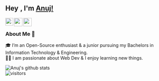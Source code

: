 ## Hey <img src="https://github.com/TheDudeThatCode/TheDudeThatCode/blob/master/Assets/Hi.gif" width="1px">, I'm [Anuj!](https://Anuj-Kundar.github.io) 

<a href="https://www.linkedin.com/in/anuj-kundar-2a1718209">
  <img align="left" width="24px" src="https://www.vectorlogo.zone/logos/linkedin/linkedin-icon.svg"  />
</a>
<!-- [![Linkedin Badge](https://img.shields.io/badge/-AnujKundar-blue?style=flat-square&logo=Linkedin&logoColor=white&link=https://www.linkedin.com/in/anuj-kundar-2a1718209/)](https://www.linkedin.com/in/anuj-kundar-2a1718209/) -->
<a href="https://twitter.com/anujstwt">
  <img align="left" width="26px" src="https://www.vectorlogo.zone/logos/twitter/twitter-official.svg" />
</a>
<a href="mailto:anujkundar003@gmail.com">
  <img align="left" width="26px" src="https://www.vectorlogo.zone/logos/gmail/gmail-icon.svg" />
</a>

<br />

### About Me 🚀
🎓 I’m an Open-Source enthusiast & a junior pursuing my Bachelors in Information Technology & Engineering. </br>
👨‍💻 I am passionate about Web Dev & I enjoy learning new things. </br>

![Anuj's github stats](https://github-readme-stats.vercel.app/api?username=Anuj-Kundar&show_icons=true&hide_border=true)
<br />
![visitors](https://visitor-badge.laobi.icu/badge?page_id=Anuj-Kundar.Anuj-Kundar)



<!--
**Anuj-Kundar/Anuj-Kundar** is a ✨ _special_ ✨ repository because its `README.md` (this file) appears on your GitHub profile.

Here are some ideas to get you started:

- 🔭 I’m currently working on ...
- 🌱 I’m currently learning ...
- 👯 I’m looking to collaborate on ...
- 🤔 I’m looking for help with ...
- 💬 Ask me about ...
- 📫 How to reach me: ...
- 😄 Pronouns: ...
- ⚡ Fun fact: ...
-->
